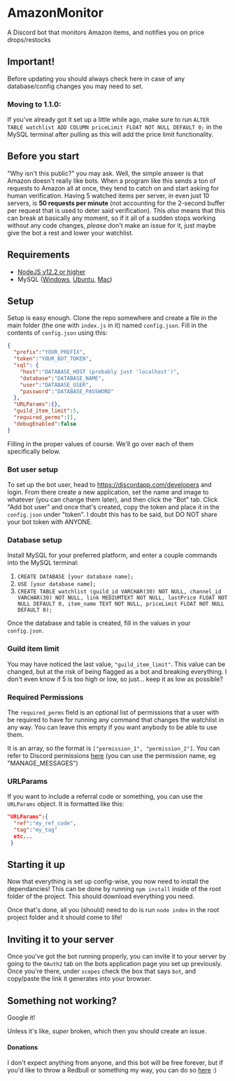 # AmazonMonitor
A Discord bot that monitors Amazon items, and notifies you on price drops/restocks

## Important!
Before updating you should always check here in case of any database/config changes you may need to set.

### Moving to 1.1.0: 
If you've already got it set up a little while ago, make sure to run `ALTER TABLE watchlist ADD COLUMN priceLimit FLOAT NOT NULL DEFAULT 0;` in the MySQL terminal after pulling as this will add the price limit functionality.

## Before you start
"Why isn't this public?" you may ask. Well, the simple answer is that Amazon doesn't really like bots. When a program like this sends a ton of requests to Amazon all at once, they tend to catch on and start asking for human verification. Having 5 watched items per server, in even just 10 servers, is **50 requests per minute** (not accounting for the 2-second buffer per request that is used to deter said verification). This *also* means that this can break at basically any moment, so if it all of a sudden stops working without any code changes, *please* don't make an issue for it, just maybe give the bot a rest and lower your watchlist.

## Requirements
* [NodeJS v12.2 or higher](https://nodejs.org/en/)
* MySQL ([Windows](https://www.wikihow.com/Install-the-MySQL-Database-Server-on-Your-Windows-PC), [Ubuntu](https://itsfoss.com/install-mysql-ubuntu/), [Mac](https://www.thoughtco.com/installing-mysql-on-mac-2693866))

## Setup
Setup is easy enough. Clone the repo somewhere and create a file in the main folder (the one with `index.js` in it) named `config.json`. Fill in the contents of `config.json` using this:

```json
{
  "prefix":"YOUR_PREFIX",
  "token":"YOUR_BOT_TOKEN",
  "sql": {
    "host":"DATABASE_HOST (probably just 'localhost')",
    "database":"DATABASE_NAME",
    "user":"DATABASE_USER",
    "password":"DATABASE_PASSWORD"
  },
  "URLParams":{},
  "guild_item_limit":5,
  "required_perms":[],
  "debugEnabled":false
}
```
Filling in the proper values of course. We'll go over each of them specifically below.

### Bot user setup
To set up the bot user, head to https://discordapp.com/developers and login. From there create a new application, set the name and image to whatever (you can change them later), and then click the "Bot" tab. Click "Add bot user" and once that's created, copy the token and place it in the `config.json` under "token". I doubt this has to be said, but DO NOT share your bot token with ANYONE.

### Database setup
Install MySQL for your preferred platform, and enter a couple commands into the MySQL terminal:

1. `CREATE DATABASE [your database name];`
2. `USE [your database name];`
3. `CREATE TABLE watchlist (guild_id VARCHAR(30) NOT NULL, channel_id VARCHAR(30) NOT NULL, link MEDIUMTEXT NOT NULL, lastPrice FLOAT NOT NULL DEFAULT 0, item_name TEXT NOT NULL, priceLimit FLOAT NOT NULL DEFAULT 0);`

Once the database and table is created, fill in the values in your `config.json`.

### Guild item limit
You may have noticed the last value, `"guild_item_limit"`. This value can be changed, but at the risk of being flagged as a bot and breaking everything. I don't even know if 5 is too high or low, so just... keep it as low as possible?

### Required Permissions
The `required_perms` field is an optional list of permissions that a user with be required to have for running any command that changes the watchlist in any way. You can leave this empty if you want anybody to be able to use them.

It is an array, so the format is `["permission_1", "permission_2"]`. You can refer to Discord permissions [here](https://discordapp.com/developers/docs/topics/permissions) (you can use the permission name, eg "MANAGE_MESSAGES")

### URLParams
If you want to include a referral code or something, you can use the `URLParams` object. It is formatted like this:
```json
"URLParams":{
  "ref":"my_ref_code",
  "tag":"my_tag"
  etc...
 }
```
## Starting it up
Now that everything is set up config-wise, you now need to install the dependancies! This can be done by running `npm install` inside of the root folder of the project. This should download everything you need.

Once that's done, all you (should) need to do is run `node index` in the root project folder and it should come to life!

## Inviting it to your server
Once you've got the bot running properly, you can invite it to your server by going to the `OAuth2` tab on the bots application page you set up previously. Once you're there, under `scopes` check the box that says `bot`, and copy/paste the link it generates into your browser.

## Something not working?
Google it!

Unless it's like, *super* broken, which then you should create an issue.

#### Donations
I don't expect anything from anyone, and this bot will be free forever, but if you'd like to throw a Redbull or something my way, you can do so [here](https://www.paypal.me/spikegd) :)
